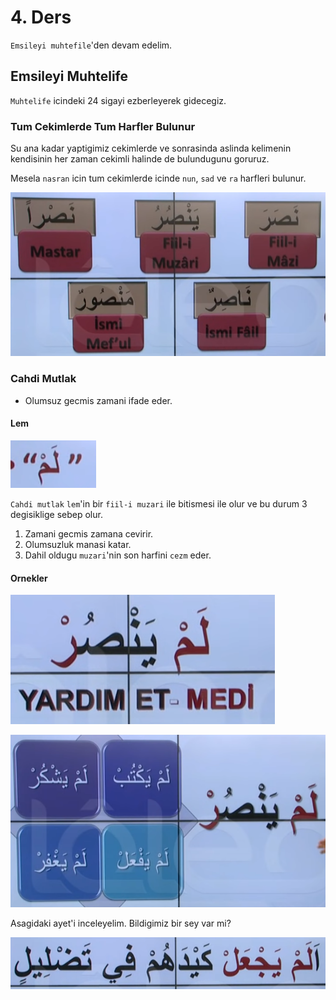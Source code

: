 # 4. Ders

`Emsileyi muhtefile`'den devam edelim.

## Emsileyi Muhtelife

`Muhtelife` icindeki 24 sigayi ezberleyerek gidecegiz.

### Tum Cekimlerde Tum Harfler Bulunur

Su ana kadar yaptigimiz cekimlerde ve sonrasinda aslinda kelimenin kendisinin her zaman cekimli halinde de bulundugunu goruruz.

Mesela `nasran` icin tum cekimlerde icinde `nun`, `sad` ve `ra` harfleri bulunur.

![](../../_media/all-letters.png)

### Cahdi Mutlak

- Olumsuz gecmis zamani ifade eder.

#### Lem

![](../../_media/lem.png)

`Cahdi mutlak` `lem`'in bir `fiil-i muzari` ile bitismesi ile olur ve bu durum 3 degisiklige sebep olur.

1. Zamani gecmis zamana cevirir.
2. Olumsuzluk manasi katar.
3. Dahil oldugu `muzari`'nin son harfini `cezm` eder.

#### Ornekler

![](../../_media/lemyensur.png)

![](../../_media/cehdi-mutlaklar.png)

Asagidaki ayet'i inceleyelim. Bildigimiz bir sey var mi?

![](../../_media/emsile-4-ayet-1.png)
